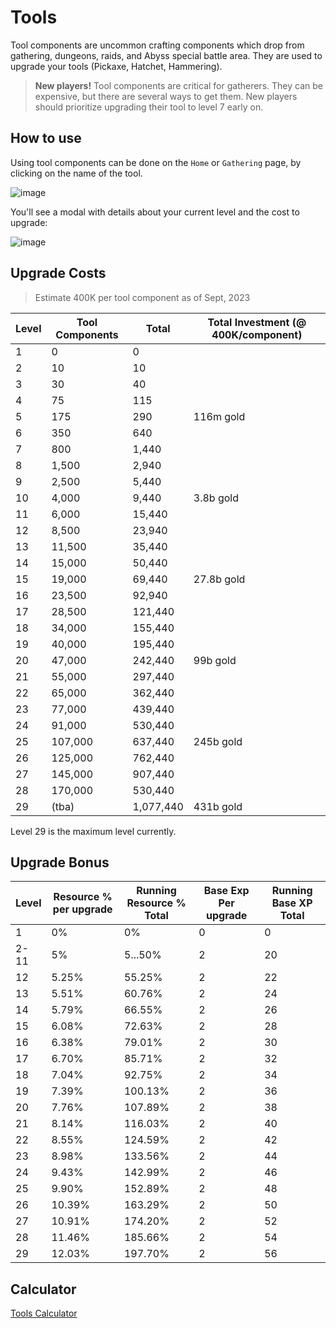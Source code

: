 # Tools

Tool components are <span class='rarity-uncommon'>uncommon</span> crafting components which drop from gathering, dungeons, raids, and Abyss special battle area. They are used to upgrade your tools (Pickaxe, Hatchet, Hammering).

> **New players!** Tool components are critical for gatherers. They can be expensive, but there are several ways to get them. New players should prioritize upgrading their tool to level 7 early on.

## How to use

Using tool components can be done on the `Home` or `Gathering` page, by clicking on the name of the tool.

![image](https://user-images.githubusercontent.com/267296/151308280-b7663ca2-9aa1-4859-a86e-4769548b4486.png)

You'll see a modal with details about your current level and the cost to upgrade:

![image](https://user-images.githubusercontent.com/267296/151308644-00a6ee27-16f6-4b28-b90e-ee14cd2ef09d.png)



## Upgrade Costs

> Estimate 400K per tool component as of Sept, 2023

| Level | Tool Components | Total | Total Investment (@ 400K/component)
| ---- | ---- | ---- | ---- |
| 1 | 0 | 0
| 2 | 10 | 10
| 3 | 30 | 40
| 4 | 75 | 115
| 5 | 175 | 290 | 116m <span class='gold'>gold</span> |
| 6 | 350 | 640
| 7 | 800 | 1,440
| 8 | 1,500 | 2,940
| 9 | 2,500 | 5,440
| 10 | 4,000 | 9,440 | 3.8b <span class='gold'>gold</span>
| 11 | 6,000 | 15,440
| 12 | 8,500 | 23,940
| 13 | 11,500 | 35,440
| 14 | 15,000 | 50,440
| 15 | 19,000 | 69,440 | 27.8b <span class='gold'>gold</span> |
| 16 | 23,500 | 92,940
| 17 | 28,500 | 121,440
| 18 | 34,000 | 155,440
| 19 | 40,000 | 195,440
| 20 | 47,000 | 242,440 | 99b <span class='gold'>gold</span> |
| 21 | 55,000 | 297,440
| 22 | 65,000 | 362,440
| 23 | 77,000 | 439,440
| 24 | 91,000 | 530,440
| 25 | 107,000 | 637,440 | 245b <span class='gold'>gold</span> |
| 26 | 125,000 | 762,440
| 27 | 145,000 | 907,440
| 28 | 170,000 | 530,440
| 29 | (tba) | 1,077,440 | 431b <span class='gold'>gold</span> |

Level 29 is the maximum level currently.

## Upgrade Bonus

| Level | Resource % per upgrade | Running Resource % Total | Base Exp Per upgrade  | Running Base XP Total
| ---- | ---- | ---- | ---- | ---- |
| 1 | 0% | 0% | 0 | 0
| 2-11 | 5% | 5...50% | 2 | 20
| 12 | 5.25% | 55.25% | 2 | 22
| 13 | 5.51% | 60.76% | 2 | 24
| 14 | 5.79% | 66.55% | 2 | 26
| 15 | 6.08% | 72.63% | 2 | 28
| 16 | 6.38% | 79.01% | 2 | 30
| 17 | 6.70% | 85.71% | 2 | 32
| 18 | 7.04% | 92.75% | 2 | 34
| 19 | 7.39% | 100.13% | 2 | 36
| 20 | 7.76% | 107.89% | 2 | 38
| 21 | 8.14% | 116.03% | 2 | 40
| 22 | 8.55% | 124.59% | 2 | 42
| 23 | 8.98% | 133.56% | 2 | 44
| 24 | 9.43% | 142.99% | 2 | 46
| 25 | 9.90% | 152.89% | 2 | 48
| 26 | 10.39% | 163.29% | 2 | 50
| 27 | 10.91% | 174.20% | 2 | 52
| 28 | 11.46% | 185.66% | 2 | 54
| 29 | 12.03% | 197.70% | 2 | 56

## Calculator

[Tools Calculator](https://slyboots.studio/iqrpg-tools-calculator/ ':include :type=iframe width=100% height=700px frameBorder=0')
